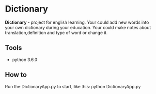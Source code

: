 # Dictionary
**Dictionary** - project for english learning. Your could add new words into your own dictionary during your education. Your could make notes about translation,definition and type of word or change it.

## Tools
* python 3.6.0

## How to
Run the DictionaryApp.py to start, like this:
  python DictionaryApp.py
  
